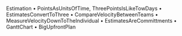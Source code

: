 Estimation
	• PointsAsUnitsOfTime, ThreePointsIsLikeTowDays
	• EstimatesConvertToThree
	• CompareVelocityBetweenTeams
	• MeasureVelocityDownToTheIndividual
	• EstimatesAreCommittments
	• GanttChart
	• BigUpfrontPlan
